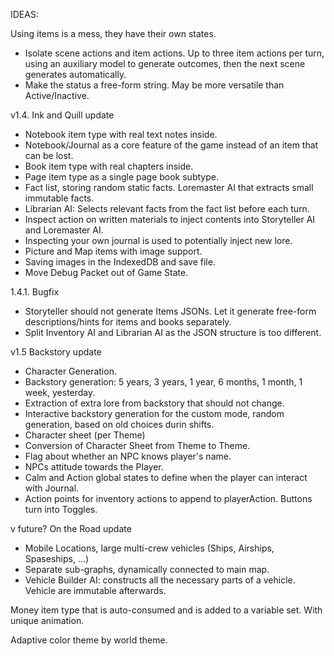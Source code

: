 IDEAS:

Using items is a mess, they have their own states.
  - Isolate scene actions and item actions. Up to three item actions per turn, using an auxiliary model to generate outcomes, then the next scene generates automatically.
  - Make the status a free-form string. May be more versatile than Active/Inactive.

v1.4. Ink and Quill update
  + Notebook item type with real text notes inside.
  + Notebook/Journal as a core feature of the game instead of an item that can be lost.
  + Book item type with real chapters inside.
  + Page item type as a single page book subtype.
  + Fact list, storing random static facts. Loremaster AI that extracts small immutable facts.
  + Librarian AI: Selects relevant facts from the fact list before each turn.
  + Inspect action on written materials to inject contents into Storyteller AI and Loremaster AI.
  + Inspecting your own journal is used to potentially inject new lore.
  + Picture and Map items with image support.
  + Saving images in the IndexedDB and save file.
  + Move Debug Packet out of Game State.

1.4.1. Bugfix
  - Storyteller should not generate Items JSONs. Let it generate free-form descriptions/hints for items and books separately.
  - Split Inventory AI and Librarian AI as the JSON structure is too different.

v1.5 Backstory update
  - Character Generation.
  - Backstory generation: 5 years, 3 years, 1 year, 6 months, 1 month, 1 week, yesterday.
  - Extraction of extra lore from backstory that should not change.
  - Interactive backstory generation for the custom mode, random generation, based on old choices durin shifts.
  - Character sheet (per Theme)
  - Conversion of Character Sheet from Theme to Theme.
  - Flag about whether an NPC knows player's name.
  - NPCs attitude towards the Player.
  - Calm and Action global states to define when the player can interact with Journal.
  - Action points for inventory actions to append to playerAction. Buttons turn into Toggles.

v future? On the Road update
  - Mobile Locations, large multi-crew vehicles (Ships, Airships, Spaseships, ...)
  - Separate sub-graphs, dynamically connected to main map.
  - Vehicle Builder AI: constructs all the necessary parts of a vehicle. Vehicle are immutable afterwards.

Money item type that is auto-consumed and is added to a variable set. With unique animation.

Adaptive color theme by world theme.
